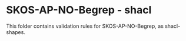 # SKOS-AP-NO-Begrep - shacl

This folder contains validation rules for SKOS-AP-NO-Begrep, as shacl-shapes.

